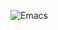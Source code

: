 ![Emacs](https://img.shields.io/badge/Emacs-%237F5AB6.svg?&style=for-the-badge&logo=gnu-emacs&logoColor=white)
